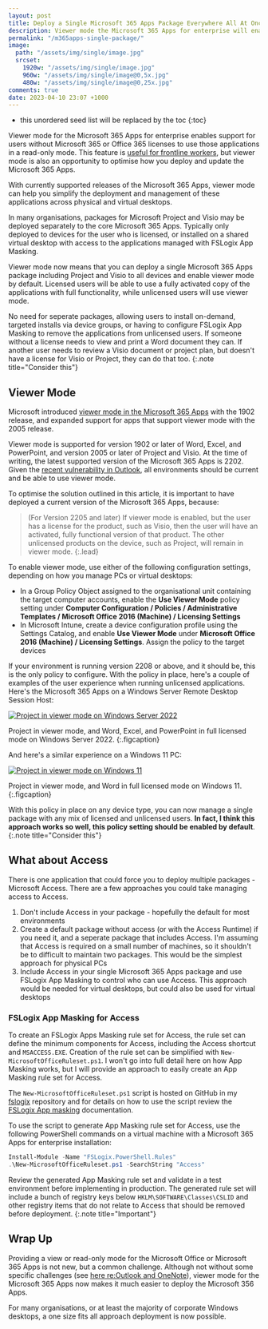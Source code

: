 ```yaml
---
layout: post
title: Deploy a Single Microsoft 365 Apps Package Everywhere All At Once
description: Viewer mode the Microsoft 365 Apps for enterprise will enable you to deploy a single package without needing seperate packages for Visio and Project, simplifying management.
permalink: "/m365apps-single-package/"
image:
  path: "/assets/img/single/image.jpg"
  srcset:
    1920w: "/assets/img/single/image.jpg"
    960w: "/assets/img/single/image@0,5x.jpg"
    480w: "/assets/img/single/image@0,25x.jpg"
comments: true
date: 2023-04-10 23:07 +1000
---
```

- this unordered seed list will be replaced by the toc
{:toc}

Viewer mode for the Microsoft 365 Apps for enterprise enables support for users without Microsoft 365 or Office 365 licenses to use those applications in a read-only mode. This feature is [useful for frontline workers](https://stealthpuppy.com/m365apps-frontline-workers/), but viewer mode is also an opportunity to optimise how you deploy and update the Microsoft 365 Apps.

With currently supported releases of the Microsoft 365 Apps, viewer mode can help you simplify the deployment and management of these applications across physical and virtual desktops.

In many organisations, packages for Microsoft Project and Visio may be deployed separately to the core Microsoft 365 Apps. Typically only deployed to devices for the user who is licensed, or installed on a shared virtual desktop with access to the applications managed with FSLogix App Masking.

Viewer mode now means that you can deploy a single Microsoft 365 Apps package including Project and Visio to all devices and enable viewer mode by default. Licensed users will be able to use a fully activated copy of the applications with full functionality, while unlicensed users will use viewer mode.

No need for seperate packages, allowing users to install on-demand, targeted installs via device groups, or having to configure FSLogix App Masking to remove the applications from unlicensed users. If someone without a license needs to view and print a Word document they can. If another user needs to review a Visio document or project plan, but doesn't have a license for Visio or Project, they can do that too.
{:.note title="Consider this"}

## Viewer Mode

Microsoft introduced [viewer mode in the Microsoft 365 Apps](https://learn.microsoft.com/en-us/deployoffice/overview-viewer-mode) with the 1902 release, and expanded support for apps that support viewer mode with the 2005 release.

Viewer mode is supported for version 1902 or later of Word, Excel, and PowerPoint, and version 2005 or later of Project and Visio. At the time of writing, the latest supported version of the Microsoft 365 Apps is 2202. Given the [recent vulnerability in Outlook](https://msrc.microsoft.com/blog/2023/03/microsoft-mitigates-outlook-elevation-of-privilege-vulnerability/), all environments should be current and be able to use viewer mode.

To optimise the solution outlined in this article, it is important to have deployed a current version of the Microsoft 365 Apps, because:

> (For Version 2205 and later) If viewer mode is enabled, but the user has a license for the product, such as Visio, then the user will have an activated, fully functional version of that product. The other unlicensed products on the device, such as Project, will remain in viewer mode.
{:.lead}

To enable viewer mode, use either of the following configuration settings, depending on how you manage PCs or virtual desktops:

- In a Group Policy Object assigned to the organisational unit containing the target computer accounts, enable the **Use Viewer Mode** policy setting under **Computer Configuration / Policies / Administrative Templates / Microsoft Office 2016 (Machine) / Licensing Settings**
- In Microsoft Intune, create a device configuration profile using the Settings Catalog, and enable **Use Viewer Mode** under **Microsoft Office 2016 (Machine) / Licensing Settings**. Assign the policy to the target devices

If your environment is running version 2208 or above, and it should be, this is the only policy to configure. With the policy in place, here's a couple of examples of the user experience when running unlicensed applications. Here's the Microsoft 365 Apps on a Windows Server Remote Desktop Session Host:

[![Project in viewer mode on Windows Server 2022]({{site.baseurl}}/media/2023/04/Windows2022Microsoft365Apps.png)]({{site.baseurl}}/media/2023/04/Windows2022Microsoft365Apps.png)

Project in viewer mode, and Word, Excel, and PowerPoint in full licensed mode on Windows Server 2022.
{:.figcaption}

And here's a similar experience on a Windows 11 PC:

[![Project in viewer mode on Windows 11]({{site.baseurl}}/media/2023/04/Windows11Microsoft365Apps.png)]({{site.baseurl}}/media/2023/04/Windows11Microsoft365Apps.png)

Project in viewer mode, and Word in full licensed mode on Windows 11.
{:.figcaption}

With this policy in place on any device type, you can now manage a single package with any mix of licensed and unlicensed users. **In fact, I think this approach works so well, this policy setting should be enabled by default**.
{:.note title="Consider this"}

## What about Access

There is one application that could force you to deploy multiple packages - Microsoft Access. There are a few approaches you could take managing access to Access.

1. Don't include Access in your package - hopefully the default for most environments
2. Create a default package without access (or with the Access Runtime) if you need it, and a seperate package that includes Access. I'm assuming that Access is required on a small number of machines, so it shouldn't be to difficult to maintain two packages. This would be the simplest approach for physical PCs
3. Include Access in your single Microsoft 365 Apps package and use FSLogix App Masking to control who can use Access. This approach would be needed for virtual desktops, but could also be used for virtual desktops

### FSLogix App Masking for Access

To create an FSLogix Apps Masking rule set for Access, the rule set can define the minimum components for Access, including the Access shortcut and `MSACCESS.EXE`. Creation of the rule set can be simplified with `New-MicrosoftOfficeRuleset.ps1`. I won't go into full detail here on how App Masking works, but I will provide an approach to easily create an App Masking rule set for Access.

The `New-MicrosoftOfficeRuleset.ps1` script is hosted on GitHub in my [fslogix](https://github.com/aaronparker/fslogix/tree/main/Rules) repository and for details on how to use the script review the [FSLogix App masking](https://stealthpuppy.com/fslogix/applicationkeys/) documentation.

To use the script to generate App Masking rule set for Access, use the following PowerShell commands on a virtual machine with a Microsoft 365 Apps for enterprise installation:

```powershell
Install-Module -Name "FSLogix.PowerShell.Rules"
.\New-MicrosoftOfficeRuleset.ps1 -SearchString "Access"
```

Review the generated App Masking rule set and validate in a test environment before implementing in production. The generated rule set will include a bunch of registry keys below `HKLM\SOFTWARE\Classes\CSLID` and other registry items that do not relate to Access that should be removed before deployment.
{:.note title="Important"}

## Wrap Up

Providing a view or read-only mode for the Microsoft Office or Microsoft 365 Apps is not new, but a common challenge. Although not without some specific challenges (see [here re:Outlook and OneNote](https://stealthpuppy.com/m365apps-frontline-workers/#enable-the-microsoft-365-apps-in-viewer-mode)), viewer mode for the Microsoft 365 Apps now makes it much easier to deploy the Microsoft 356 Apps.

For many organisations, or at least the majority of corporate Windows desktops, a one size fits all approach deployment is now possible.
